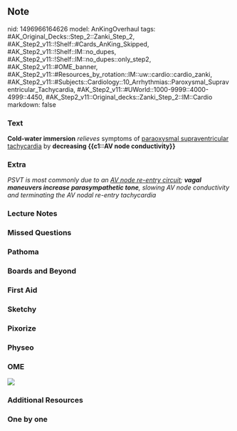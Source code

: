 ## Note
nid: 1496966164626
model: AnKingOverhaul
tags: #AK_Original_Decks::Step_2::Zanki_Step_2, #AK_Step2_v11::!Shelf::#Cards_AnKing_Skipped, #AK_Step2_v11::!Shelf::IM::no_dupes, #AK_Step2_v11::!Shelf::IM::no_dupes::only_step2, #AK_Step2_v11::#OME_banner, #AK_Step2_v11::#Resources_by_rotation::IM::uw::cardio::cardio_zanki, #AK_Step2_v11::#Subjects::Cardiology::10_Arrhythmias::Paroxysmal_Supraventricular_Tachycardia, #AK_Step2_v11::#UWorld::1000-9999::4000-4999::4450, #AK_Step2_v11::Original_decks::Zanki_Step_2::IM::Cardio
markdown: false

### Text
<b>Cold-water immersion</b> <i>relieves</i> symptoms of
<u>paraoxysmal supraventricular tachycardia</u> by <b>decreasing
{{c1::AV node conductivity}}</b>

### Extra
<i>PSVT is most commonly due to an <u>AV node re-entry circuit</u>;
<b>vagal maneuvers increase parasympathetic tone</b>, slowing AV
node conductivity and terminating the AV nodal re-entry
tachycardia</i>

### Lecture Notes


### Missed Questions


### Pathoma


### Boards and Beyond


### First Aid


### Sketchy


### Pixorize


### Physeo


### OME
<div class="ome-widget">
  <a href="https://onlinemeded.org?ref=anki"><img src=
  "_OME_AnkiFlashcards_General_7.png"></a>
</div>

### Additional Resources


### One by one

